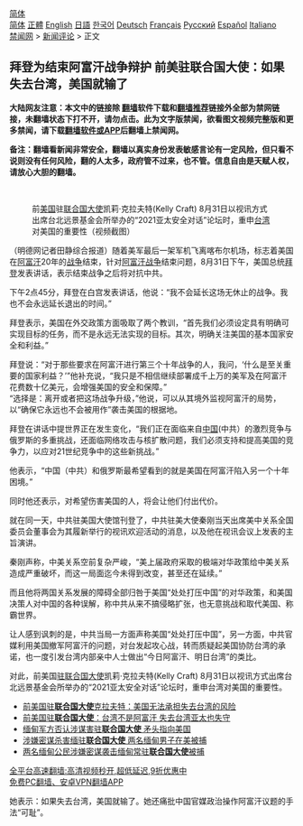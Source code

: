  <!-- 面包屑导航 --> <div class="breadcrumb"><!-- GTranslate: https://gtranslate.io/ -->  <div class="switcher notranslate">  <div class="selected">  <a href="#" onclick="return false;"> 简体</a>  </div>  <div class="option">  <a href="https://www.bannedbook.org" onclick="doGTranslate('zh-CN|zh-CN');jQuery('div.switcher div.selected a').html(jQuery(this).html());return false;" title="简体中文" class="nturl selected"> 简体</a>  <a href="https://www.bannedbook.org/zh-tw/" onclick="doGTranslate('zh-CN|zh-TW');jQuery('div.switcher div.selected a').html(jQuery(this).html());return false;" title="繁體中文" class="nturl"> 正體</a>  <a href="https://www.bannedbook.org/en/" onclick="doGTranslate('zh-CN|en');jQuery('div.switcher div.selected a').html(jQuery(this).html());return false;" title="English" class="nturl"> English</a>  <a href="https://www.bannedbook.org/ja/" onclick="doGTranslate('zh-CN|ja');jQuery('div.switcher div.selected a').html(jQuery(this).html());return false;" title="日本語" class="nturl"> 日語</a>  <a href="https://www.bannedbook.org/ko/" onclick="doGTranslate('zh-CN|ko');jQuery('div.switcher div.selected a').html(jQuery(this).html());return false;" title="한국어" class="nturl"> 한국어</a>  <a href="https://www.bannedbook.org/de/" onclick="doGTranslate('zh-CN|de');jQuery('div.switcher div.selected a').html(jQuery(this).html());return false;" title="Deutsch" class="nturl"> Deutsch</a>  <a href="https://www.bannedbook.org/fr/" onclick="doGTranslate('zh-CN|fr');jQuery('div.switcher div.selected a').html(jQuery(this).html());return false;" title="Français" class="nturl"> Français</a>  <a href="https://www.bannedbook.org/ru/" onclick="doGTranslate('zh-CN|ru');jQuery('div.switcher div.selected a').html(jQuery(this).html());return false;" title="Русский" class="nturl"> Русский</a>  <a href="https://www.bannedbook.org/es/" onclick="doGTranslate('zh-CN|es');jQuery('div.switcher div.selected a').html(jQuery(this).html());return false;" title="Español" class="nturl"> Español</a>  <a href="https://www.bannedbook.org/it/" onclick="doGTranslate('zh-CN|it');jQuery('div.switcher div.selected a').html(jQuery(this).html());return false;" title="Italiano" class="nturl"> Italiano</a>  </div>  </div>      <div class='breadcrumb-sub'><!-- Breadcrumb NavXT 6.3.0 --> <a href="https://www.bannedbook.org/" class="home">禁闻网</a> &gt; <a href="https://www.bannedbook.org/bnews/comments/" class="category">新闻评论</a> &gt; 正文</div></div><h2>拜登为结束阿富汗战争辩护 前美驻联合国大使：如果失去台湾，美国就输了</h2> <p class="notice"><b>大陆网友注意：本文中的链接除 <a href="https://github.com/bannedbook/fanqiang" >翻墙</a>软件下载和<a href="https://github.com/killgcd/justmysocks/blob/master/README.md">翻墙推荐</a>链接外全部为禁网链接，未翻墙状态下打不开，请勿点击。此为文字版禁闻，欲看图文视频完整版和更多禁闻，请下载<a href="https://github.com/bannedbook/fanqiang">翻墙软件或APP</a>后翻墙上禁闻网。</p><p>备注：翻墙看新闻非常安全，翻墙以真实身份发表敏感言论有一定风险，但只看不说则没有任何风险，翻的人太多，政府管不过来，也不管。信息自由是天赋人权，请放心大胆的翻墙。</b></p>  <div class="entry"> <br /> <figure><a href="https://i1.wp.com/upload-images-bucket-v64rleca837do.s3.eu-west-1.amazonaws.com/wp-content/uploads/2021/09/01212846/Screen-Shot-2021-09-01-at-17.28.17.png?fit=1178%2C742&#038;ssl=1" data-caption="前美国驻联合国大使凯莉·克拉夫特(Kelly Craft) 8月31日以视讯方式出席台北远景基金会所举办的“2021亚太安全对话”论坛时，重申台湾对美国的重要性（视频截图）"></a><figcaption class="wp-caption-text">前<a href="https://www.bannedbook.org/bnews/tag/%e7%be%8e%e5%9b%bd/" class="st_tag internal_tag" rel="tag" title="标签 美国 下的日志">美国</a>驻<a href="https://www.bannedbook.org/bnews/tag/%e8%81%94%e5%90%88%e5%9b%bd/" class="st_tag internal_tag" rel="tag" title="标签 联合国 下的日志">联合国</a><a href="https://www.bannedbook.org/bnews/tag/%E5%A4%A7%E4%BD%BF/" class="st_tag internal_tag" rel="tag" title="标签 大使 下的日志">大使</a>凯莉·克拉夫特(Kelly Craft) 8月31日以视讯方式出席台北远景基金会所举办的“2021亚太安全对话”论坛时，重申<a href="https://www.bannedbook.org/bnews/tag/%e5%8f%b0%e6%b9%be/" class="st_tag internal_tag" rel="tag" title="标签 台湾 下的日志">台湾</a>对美国的重要性（视频截图）</figcaption></figure> <p>（明德网记者田静综合报道）随着美军最后一架军机飞离喀布尔机场，标志着美国在<a href="https://www.bannedbook.org/bnews/tag/%e9%98%bf%e5%af%8c%e6%b1%97/" class="st_tag internal_tag" rel="tag" title="标签 阿富汗 下的日志">阿富汗</a>20年的<a href="https://www.bannedbook.org/bnews/tag/%E6%88%98%E4%BA%89/" class="st_tag internal_tag" rel="tag" title="标签 战争 下的日志">战争</a>结束，针对<a href="https://www.bannedbook.org/bnews/tag/%E9%98%BF%E5%AF%8C%E6%B1%97%E6%88%98%E4%BA%89/" class="st_tag internal_tag" rel="tag" title="标签 阿富汗战争 下的日志">阿富汗战争</a>结束问题，8月31日下午，美国总统<a href="https://www.bannedbook.org/bnews/tag/%e6%8b%9c%e7%99%bb/" class="st_tag internal_tag" rel="tag" title="标签 拜登 下的日志">拜登</a>发表讲话，表示结束战争之后将对抗中共。</p> <p>下午2点45分，拜登在白宫发表讲话，他说：“我不会延长这场无休止的战争。我也不会永远延长退出的时间。”</p> <p>拜登表示，美国在外交政策方面吸取了两个教训，“首先我们必须设定具有明确可实现目标的任务，而不是永远无法实现的目标。其次，明确关注美国的基本国家安全和利益。”</p>  <p>拜登说：“对于那些要求在阿富汗进行第三个十年战争的人，我问，‘什么是至关重要的国家利益？’”他补充说，“我只是不相信继续部署成千上万的美军及在阿富汗花费数十亿美元，会增强美国的安全和保障。”<br /> “选择是：离开或者把这场战争升级，”他说，可以从其境外监视阿富汗的局势，以“确保它永远也不会被用作”袭击美国的根据地。</p> <p>拜登在讲话中提世界正在发生变化，“我们正在面临来自<span class='wp_keywordlink_affiliate'><a href="https://www.bannedbook.org/" title="中国" target="_blank">中国</a></span>(中共）的激烈竞争与俄罗斯的多重挑战，还面临网络攻击与核扩散问题，我们必须支持和提高美国的竞争力，以应对21世纪竞争中的这些新挑战。”</p> <p>他表示，“中国（中共）和俄罗斯最希望看到的就是美国在阿富汗陷入另一个十年困境。”</p>  <p>同时他还表示，对希望伤害美国的人，将会让他们付出代价。</p> <p>就在同一天，中共驻美国大使馆刊登了，中共驻美大使秦刚当天出席美中关系全国委员会董事会为其履新举行的视讯欢迎活动的消息，以及他在视讯会议上发表的主旨演讲。</p> <p>秦刚声称，中美关系空前复杂严峻，“美上届政府采取的极端对华政策给中美关系造成严重破坏，而这一局面迄今未得到改变，甚至还在延续。”</p>  <p>而且他将两国关系发展的障碍全部归咎于美国“处处打压中国”的对华政策，和美国决策人对中国的各种误解，称中共从来不搞侵略扩张，也无意挑战和取代美国、称霸世界。</p> <p>让人感到讽刺的是，中共当局一方面声称美国“处处打压中国”，另一方面，中共官媒利用美国撤军阿富汗的问题，对台发起攻心战，转而质疑起美国协防台湾的承诺，也一度引发台湾内部亲中人士做出“今日阿富汗、明日台湾”的类比。</p> <p>对此，前美国<a href="https://www.bannedbook.org/bnews/tag/%E9%A9%BB%E8%81%94%E5%90%88%E5%9B%BD%E5%A4%A7%E4%BD%BF/" class="st_tag internal_tag" rel="tag" title="标签 驻联合国大使 下的日志">驻联合国大使</a>凯莉·克拉夫特(Kelly Craft) 8月31日以视讯方式出席台北远景基金会所举办的“2021亚太安全对话”论坛时，重申台湾对美国的重要性。</p>  <ul class='op-related-articles' title='相关阅读'> <li><a href='https://www.bannedbook.org/bnews/headline/20210901/1617130.html' target='_blank'>前美国驻<b>联合国大使</b>克拉夫特：美国无法承担失去台湾的风险</a></li> <li><a href='https://www.bannedbook.org/bnews/headline/20210831/1616535.html' target='_blank'>前美国驻<b>联合国大使</b>：台湾不是阿富汗 失去台湾亚太也失守</a></li> <li><a href='https://www.bannedbook.org/bnews/baitai/20210811/1604172.html' target='_blank'>缅甸军方否认涉谋害驻<b>联合国大使</b> 矛头指向美国</a></li> <li><a href='https://www.bannedbook.org/bnews/baitai/20210807/1602157.html' target='_blank'>涉嫌密谋杀害缅驻<b>联合国大使</b> 两名缅甸男子在美被捕</a></li> <li><a href='https://www.bannedbook.org/bnews/baitai/20210807/1601951.html' target='_blank'>两名缅甸公民涉嫌密谋袭击缅甸常驻<b>联合国大使</b>被捕</a></li> </ul> <p class="texttj"> <a href="https://github.com/bannedbook/fanqiang/wiki/V2ray%E6%9C%BA%E5%9C%BA" target="_blank">全平台高速翻墙:高清视频秒开,超低延迟,9折优惠中</a><br/> <a href="https://github.com/bannedbook/fanqiang/wiki/%E7%A6%81%E9%97%BB%E7%BD%91%E5%AE%89%E5%8D%93%E7%BF%BB%E5%A2%99%E6%96%B0%E9%97%BBAPP" target="_blank">免费PC翻墙、安卓VPN翻墙APP</a></p><p>她表示：如果失去台湾，美国就输了。她还痛批中国官媒政治操作阿富汗议题的手法“可耻”。</p><a name='sharetosocial'></a>  <div style="margin-bottom:5px;padding-bottom:5px;clear:both"> <div id="archive-pix-1" class="banner-ads"> <!-- AuctionX Display platform tag START --> <div id="26318x728x90x621x_ADSLOT2" clicktrack="%%CLICK_URL_ESC%%"></div> <!-- AuctionX Display platform tag END --> </div> <div id="archive-pix-2" class="banner-ads"> <!-- AuctionX Display platform tag START --> <div id="26315x300x250x621x_ADSLOT2" clicktrack="%%CLICK_URL_ESC%%"></div> <!-- AuctionX Display platform tag END --> </div> </div>  <div id="archive-pix-1" class="banner-ads"> <!-- AuctionX Display platform tag START --> <div id="26318x728x90x621x_ADSLOT3" clicktrack="%%CLICK_URL_ESC%%"></div> <!-- AuctionX Display platform tag END --> </div> </div><!--END ENTRY--> 